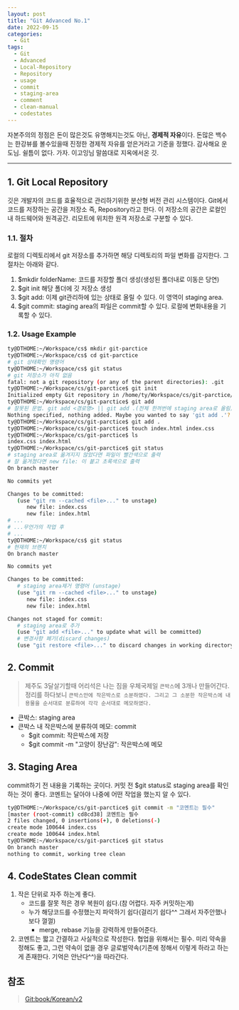 ```yaml
---
layout: post
title: "Git Advanced No.1"
date: 2022-09-15
categories:
  - Git
tags:
  - Git
  - Advanced
  - Local-Repository
  - Repository
  - usage
  - commit
  - staging-area
  - comment
  - clean-manual
  - codestates
---
```


자본주의의 정점은 돈이 많은것도 유명해지는것도 아닌, **경제적 자유**이다. 돈많은 백수는 한강뷰를 볼수있을때 진정한 경제적 자유를 얻은거라고 기준을 정했다. 감사해요 운도님. 쉴틈이 없다. 가자. 이고잉님 말씀대로 지옥에서온 깃.

---

## 1. Git Local Repository

깃은 개발자의 코드를 효율적으로 관리하기위한 분산형 버전 관리 시스템이다. Git에서 코드를 저장하는 공간을 저장소 즉, Repository라고 한다. 이 저장소의 공간은 로컬인 내 하드웨어와 원격공간. 리모트에 위치한 원격 저장소로 구분할 수 있다.

### 1.1. 절차

로컬의 디렉토리에서 git 저장소를 추가하면 해당 디렉토리의 파일 변화를 감지한다. 그 절차는 아래와 같다.

1. $mkdir folderName: 코드를 저장할 폴더 생성(생성된 폴더내로 이동은 당연)
2. $git init 해당 폴더에 깃 저장소 생성
3. $git add: 이제 git관리하에 있는 상태로 올릴 수 있다. 이 영역이 staging area.
4. $git commit: staging area의 파일은 commit할 수 있다. 로컬에 변화내용을 기록할 수 있다.

### 1.2. Usage Example

```bash
ty@DTHOME:~/Workspace/cs$ mkdir git-parctice
ty@DTHOME:~/Workspace/cs$ cd git-parctice
# git 상태확인 명령어
ty@DTHOME:~/Workspace/cs$ git status
# git 저장소가 아직 없음
fatal: not a git repository (or any of the parent directories): .git
ty@DTHOME:~/Workspace/cs/git-parctice$ git init
Initialized empty Git repository in /home/ty/Workspace/cs/git-parctice/.git/
ty@DTHOME:~/Workspace/cs/git-parctice$ git add
# 잘못된 문법. git add <경로명> || git add .(전체 한꺼번에 staging area로 올림)
Nothing specified, nothing added. Maybe you wanted to say 'git add .'?
ty@DTHOME:~/Workspace/cs/git-parctice$ git add .
ty@DTHOME:~/Workspace/cs/git-parctice$ touch index.html index.css
ty@DTHOME:~/Workspace/cs/git-parctice$ ls
index.css index.html
ty@DTHOME:~/Workspace/cs/git-parctice$ git status
# staging area로 옮겨지지 않았다면 파일이 빨간색으로 출력
# 잘 옮겨졌다면 new file: 이 붙고 초록색으로 출력
On branch master

No commits yet

Changes to be committed:
   (use "git rm --cached <file>..." to unstage)
      new file: index.css
      new file: index.html
# ...
# ...무언가의 작업 후
# ...
ty@DTHOME:~/Workspace/cs$ git status
# 현재의 브랜치
On branch master

No commits yet

Changes to be committed:
   # staging area제거 명령어 (unstage)
   (use "git rm --cached <file>..." to unstage)
      new file: index.css
      new file: index.html

Changes not staged for commit:
   # staging area로 추가
   (use "git add <file>..." to update what will be committed)
   # 변경사항 폐기(discard changes)
   (use "git restore <file>..." to discard changes in working directory)
```

## 2. Commit

> 제주도 3달살기할때 어리석은 나는 짐을 우체국제일 `큰박스`에 3개나 만들어간다. 정리를 하다보니 `큰박스안에 작은박스로 소분하였다. 그리고 그 소분한 작은박스에 내용물을 순서대로 분류하여 각각 순서대로 메모하였다.`

- 큰박스: staging area
- 큰박스 내 작은박스에 분류하여 메모: commit
  - $git commit: 작은박스에 저장
  - $git commit -m "고양이 장난감": 작은박스에 메모

## 3. Staging Area

commit하기 전 내용을 기록하는 곳이다. 커밋 전 $git status로 staging area를 확인하는 것이 좋다. 코멘트는 달아야 나중에 어떤 작업을 했는지 알 수 있다.

```bash
ty@DTHOME:~/Workspace/cs/git-parctice$ git commit -m "코멘트는 필수"
[master (root-commit) cd8cd38] 코멘트는 필수
2 files changed, 0 insertions(+), 0 deletions(-)
create mode 100644 index.css
create mode 100644 index.html
ty@DTHOME:~/Workspace/cs/git-parctice$ git status
On branch master
nothing to commit, working tree clean
```

## 4. CodeStates Clean commit

1. 작은 단위로 자주 하는게 좋다.
   - 코드를 잘못 적은 경우 복원이 쉽다.(참 어렵다. 자주 커밋하는게)
   - 누가 해당코드를 수정했는지 파악하기 쉽다(걸리기 쉽다^^ 그래서 자주안했나보다 껄껄)
     - merge, rebase 기능을 강력하게 만들어준다.
2. 코멘트는 짧고 간결하고 사실적으로 작성한다. 협업을 위해서는 필수. 미리 약속을 정해도 좋고, 그런 약속이 없을 경우 글로벌약속(기존에 정해서 이렇게 하라고 하는게 존재한다. 기억은 안난다^^)을 따라간다.

## 참조

> [Git:book/Korean/v2](https://git-scm.com/book/ko/v2)
